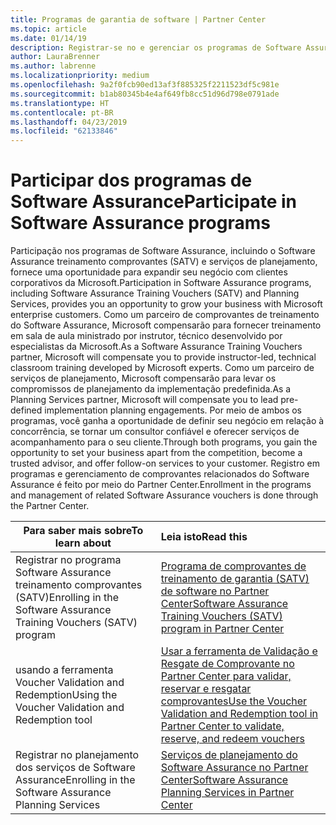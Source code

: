 ```yaml
---
title: Programas de garantia de software | Partner Center
ms.topic: article
ms.date: 01/14/19
description: Registrar-se no e gerenciar os programas de Software Assurance no Partner Center
author: LauraBrenner
ms.author: labrenne
ms.localizationpriority: medium
ms.openlocfilehash: 9a2f0fcb90ed13af3f885325f2211523df5c981e
ms.sourcegitcommit: b1ab80345b4e4af649fb8cc51d96d798e0791ade
ms.translationtype: HT
ms.contentlocale: pt-BR
ms.lasthandoff: 04/23/2019
ms.locfileid: "62133846"
---
```

# <a name="participate-in-software-assurance-programs"></a><span data-ttu-id="f18a5-103">Participar dos programas de Software Assurance</span><span class="sxs-lookup"><span data-stu-id="f18a5-103">Participate in Software Assurance programs</span></span>

<span data-ttu-id="f18a5-104">Participação nos programas de Software Assurance, incluindo o Software Assurance treinamento comprovantes (SATV) e serviços de planejamento, fornece uma oportunidade para expandir seu negócio com clientes corporativos da Microsoft.</span><span class="sxs-lookup"><span data-stu-id="f18a5-104">Participation in Software Assurance programs, including Software Assurance Training Vouchers (SATV) and Planning Services, provides you an opportunity to grow your business with Microsoft enterprise customers.</span></span> <span data-ttu-id="f18a5-105">Como um parceiro de comprovantes de treinamento do Software Assurance, Microsoft compensarão para fornecer treinamento em sala de aula ministrado por instrutor, técnico desenvolvido por especialistas da Microsoft.</span><span class="sxs-lookup"><span data-stu-id="f18a5-105">As a Software Assurance Training Vouchers partner, Microsoft will compensate you to provide instructor-led, technical classroom training developed by Microsoft experts.</span></span> <span data-ttu-id="f18a5-106">Como um parceiro de serviços de planejamento, Microsoft compensarão para levar os compromissos de planejamento da implementação predefinida.</span><span class="sxs-lookup"><span data-stu-id="f18a5-106">As a Planning Services partner, Microsoft will compensate you to lead pre-defined implementation planning engagements.</span></span> <span data-ttu-id="f18a5-107">Por meio de ambos os programas, você ganha a oportunidade de definir seu negócio em relação à concorrência, se tornar um consultor confiável e oferecer serviços de acompanhamento para o seu cliente.</span><span class="sxs-lookup"><span data-stu-id="f18a5-107">Through both programs, you gain the opportunity to set your business apart from the competition, become a trusted advisor, and offer follow-on services to your customer.</span></span> <span data-ttu-id="f18a5-108">Registro em programas e gerenciamento de comprovantes relacionados do Software Assurance é feito por meio do Partner Center.</span><span class="sxs-lookup"><span data-stu-id="f18a5-108">Enrollment in the programs and management of related Software Assurance vouchers is done through the Partner Center.</span></span>

|<span data-ttu-id="f18a5-109">**Para saber mais sobre**</span><span class="sxs-lookup"><span data-stu-id="f18a5-109">**To learn about**</span></span>   |<span data-ttu-id="f18a5-110">**Leia isto**</span><span class="sxs-lookup"><span data-stu-id="f18a5-110">**Read this**</span></span>   |
|--------------------------|:------------------|
|<span data-ttu-id="f18a5-111">Registrar no programa Software Assurance treinamento comprovantes (SATV)</span><span class="sxs-lookup"><span data-stu-id="f18a5-111">Enrolling in the Software Assurance Training Vouchers (SATV) program</span></span>|[<span data-ttu-id="f18a5-112">Programa de comprovantes de treinamento de garantia (SATV) de software no Partner Center</span><span class="sxs-lookup"><span data-stu-id="f18a5-112">Software Assurance Training Vouchers (SATV) program in Partner Center</span></span>](software-assurance-satv.md)|
|<span data-ttu-id="f18a5-113">usando a ferramenta Voucher Validation and Redemption</span><span class="sxs-lookup"><span data-stu-id="f18a5-113">Using the Voucher Validation and Redemption tool</span></span>|[<span data-ttu-id="f18a5-114">Usar a ferramenta de Validação e Resgate de Comprovante no Partner Center para validar, reservar e resgatar comprovantes</span><span class="sxs-lookup"><span data-stu-id="f18a5-114">Use the Voucher Validation and Redemption tool in Partner Center to validate, reserve, and redeem vouchers</span></span>](voucher-validation-tool.md)|
|<span data-ttu-id="f18a5-115">Registrar no planejamento dos serviços de Software Assurance</span><span class="sxs-lookup"><span data-stu-id="f18a5-115">Enrolling in the Software Assurance Planning Services</span></span>|[<span data-ttu-id="f18a5-116">Serviços de planejamento do Software Assurance no Partner Center</span><span class="sxs-lookup"><span data-stu-id="f18a5-116">Software Assurance Planning Services in Partner Center</span></span>](software-assurance-dps.md) 


